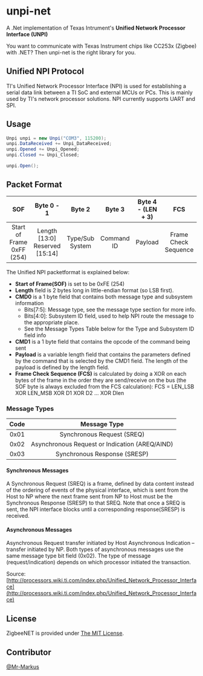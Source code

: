# unpi-net
A .Net implementation of Texas Intrument's **Unified Network Processor Interface (UNPI)**

You want to communicate with Texas Instrument chips like CC253x (Zigbee) with .NET? Then unpi-net is the right library for you.

## Unified NPI Protocol

TI's Unified Network Processor Interface (NPI) is used for establishing a serial data link between a TI SoC and external MCUs or PCs. This is mainly used by TI's network processor solutions. NPI currently supports UART and SPI.

## Usage

```cs
Unpi unpi = new Unpi("COM3", 115200);
unpi.DataReceived += Unpi_DataReceived;
unpi.Opened += Unpi_Opened;
unpi.Closed += Unpi_Closed;

unpi.Open();
```

## Packet Format

| SOF | Byte 0 - 1 | Byte 2 | Byte 3 | Byte 4 - (LEN + 3) | FCS |
| :---: | :---: | :---: |:---: |:---: |:---: |
| Start of Frame  0xFF (254) | Length [13:0] Reserved [15:14] | Type/Sub System | Command ID | Payload | Frame Check Sequence |

The Unified NPI packetformat is explained below: 
* **Start of Frame(SOF)** is set to be 0xFE (254)
* **Length** field is 2 bytes long in little-endian format (so LSB first).
* **CMD0** is a 1 byte field that contains both message type and subsystem information 
  * Bits[7:5]: Message type, see the message type section for more info.
  * Bits[4:0]: Subsystem ID field, used to help NPI route the message to the appropriate place.
  * See the Message Types Table below for the Type and Subsystem ID field info
* **CMD1** is a 1 byte field that contains the opcode of the command being sent
* **Payload** is a variable length field that contains the parameters defined by the command that is selected by the CMD1 field. The length of the payload is defined by the length field.
* **Frame Check Sequence (FCS)** is calculated by doing a XOR on each bytes of the frame in the order they are send/receive on the bus (the SOF byte is always excluded from the FCS calculation): 
FCS = LEN_LSB XOR LEN_MSB XOR D1 XOR D2 ... XOR Dlen

### Message Types

| Code | Message Type |
| :---: | :---: |
| 0x01 | Synchronous Request (SREQ) |
| 0x02 | Asynchronous Request or Indication (AREQ/AIND) |
| 0x03 | Synchronous Response (SRESP) |

#### Synchronous Messages 
A Synchronous Request (SREQ) is a frame, defined by data content instead of the ordering of events of the physical interface, which is sent from the Host to NP where the next frame sent from NP to Host must be the Synchronous Response (SRESP) to that SREQ. 
Note that once a SREQ is sent, the NPI interface blocks until a corresponding response(SRESP) is received. 
#### Asynchronous Messages 
Asynchronous Request transfer initiated by Host Asynchronous Indication – transfer initiated by NP. 
Both types of asynchronous messages use the same message type bit field (0x02). The type of message (request/indication) depends on which processor initiated the transaction. 

Source:
[http://processors.wiki.ti.com/index.php/Unified_Network_Processor_Interface](http://processors.wiki.ti.com/index.php/Unified_Network_Processor_Interface)

## License
ZigbeeNET is provided under [The MIT License](https://github.com/Mr-Markus/unpi-net/blob/master/LICENSE).

## Contributor

 [@Mr-Markus](https://github.com/Mr-Markus)
